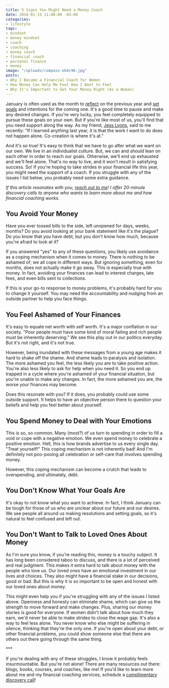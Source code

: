 ```yaml
---
title: 5 Signs You Might Need a Money Coach
date: 2018-01-15 11:00:00 -05:00
categories:
- lifestyle
tags:
- mindset
- money mindset
- coach
- coaching
- money coach
- financial coach
- personal finance
- money
image: "/uploads/compass-eb4c96.jpg"
posts:
- Why I Became a Financial Coach for Women
- How Money Can Help Me Feel How I Want to Feel
- Why It's Important to Get Your Money Right (As a Woman)
---
```


January is often used as the month to [reflect](https://www.maggiegermano.com/blog/reflecting-on-2017/) on the previous year and [set goals](https://www.maggiegermano.com/blog/easy-financial-goals-for-2018/) and intentions for the coming one. It's a good time to pause and make any desired changes. If you're very lucky, you feel completely equipped to pursue these goals on your own. But if you're like most of us, you'll find that you need support along the way. As my friend, [Jess Lyons](http://jessicaleighlyons.com/), said to me recently: "If I learned anything last year, it is that the work I want to do does not happen alone. Co-creation is where it's at."

And it's so true! It's easy to think that we have to go after what we want on our own. We live in an individualist culture. But, we can and *should* lean on each other in order to reach our goals. Otherwise, we'll end up exhausted and we'll feel alone. That's no way to live, and it won't result in satisfying success. So! If you're hoping to take strides in your financial life this year, you might need the support of a coach. If you struggle with any of the issues I list below, you probably need some extra guidance. 

*If this article resonates with you, [reach out to me](https://maggiegermanofinancialcoaching.as.me/?appointmentType=1359318)! I offer 20-minute discovery calls to anyone who wants to learn more about me and how financial coaching works.*

## You Avoid Your Money

Have you ever tossed bills to the side, left unopened for days, weeks, months? Do you avoid looking at your bank statement like it's the plague? Do you know that you have debt, but you don't know how much, because you're afraid to look at it?

If you answered "yes" to any of these questions, you likely use avoidance as a coping mechanism when it comes to money. There is nothing to be ashamed of; we all cope in different ways. But ignoring something, even for months, does not actually make it go away. This is especially true with money. In fact, avoiding your finances can lead to interest charges, late fees, and even bills sent to collections.

If this is your go-to response to money problems, it's probably hard for you to change it yourself. You may need the accountability and nudging from an outside partner to help you face things.

## You Feel Ashamed of Your Finances

It's easy to equate net worth with self worth. It's a major conflation in our society. "Poor people must have some kind of moral failing and rich people must be inherently deserving." We see this play out in our politics everyday. But it's not right, and it's not true.  

However, being inundated with these messages from a young age makes it hard to shake off the shame. And shame leads to paralysis and isolation. The more ashamed you feel, the less likely you are to take positive action. You're also less likely to ask for help when you need it. So you end up trapped in a cycle where you're ashamed of your financial situation, but you're unable to make any changes. In fact, the more ashamed you are, the worse your finances may become.

Does this resonate with you? If it does, you probably could use some outside support. It helps to have an objective person there to question your beliefs and help you feel better about yourself.

## You Spend Money to Deal with Your Emotions

This is so, so common. Many (most?) of us turn to spending in order to fill a void or cope with a negative emotion. We even spend money to celebrate a positive emotion. Hell, this is how brands advertise to us every single day. "Treat yourself!" This coping mechanism is not inherently bad! And I'm definitely not poo-pooing all celebration or self-care that involves spending money. 

However, this coping mechanism can become a crutch that leads to overspending, and ultimately, debt.  

## You Don't Know What Your Goals Are

It's okay to not know what you want to achieve. In fact, I think January can be tough for those of us who are unclear about our future and our desires. We see people all around us making resolutions and setting goals, so it's natural to feel confused and left out.

## You Don't Want to Talk to Loved Ones About Money

As I'm sure you know, if you're reading this, money is a touchy subject. It has long been considered taboo to discuss, and there is a lot of perceived and real judgment. This makes it extra hard to talk about money with the people who love us. Our loved ones have an emotional investment in our lives and choices. They also might have a financial stake in our decisions, good or bad. But this is why it is so important to be open and honest with our loved ones about money. 

This might even help you if you're struggling with any of the issues I listed above. Openness and honesty can eliminate shame, which can give us the strength to move forward and make changes. Plus, sharing our money stories is good for everyone. If women didn't talk about how much they earn, we'd never be able to make strides to close the wage gap. It's also a way to feel less alone. You never know who else might be suffering in silence, thinking that they're the only one. If you're open about your debt, or other financial problems, you could show someone else that there are others out there going through the same thing. 

\*\*\*

If you're dealing with any of these struggles, I know it probably feels insurmountable. But you're not alone! There are many resources out there: blogs, books, courses, and coaches, like me! If you'd like to learn more about me and my financial coaching services, schedule a [complimentary discovery call](https://maggiegermanofinancialcoaching.as.me/?appointmentType=1359318)!